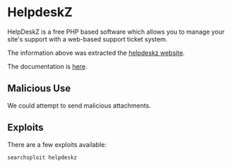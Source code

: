 # HelpdeskZ

HelpDeskZ is a free PHP based software which allows you to manage your site's support with a web-based support ticket system.

The information above was extracted the [helpdeskz website](https://helpdeskz.com).

The documentation is [here](https://docs.helpdeskz.com/en/latest/).

## Malicious Use

We could attempt to send malicious attachments.

## Exploits

There are a few exploits available:

```sh
searchsploit helpdeskz
```